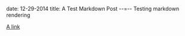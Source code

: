 date: 12-29-2014
title: A Test Markdown Post
--=--
Testing markdown rendering

[A link](http://www.github.com)
